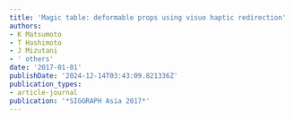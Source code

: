 ```yaml
---
title: 'Magic table: deformable props using visuo haptic redirection'
authors:
- K Matsumoto
- T Hashimoto
- J Mizutani
- ' others'
date: '2017-01-01'
publishDate: '2024-12-14T03:43:09.821336Z'
publication_types:
- article-journal
publication: '*SIGGRAPH Asia 2017*'
---
```

